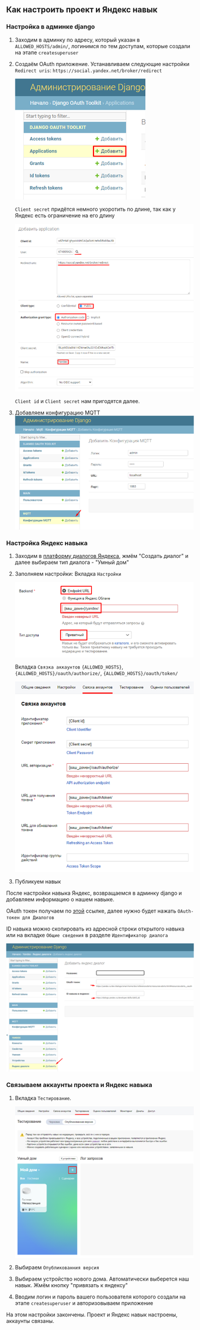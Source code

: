 ## Как настроить проект и Яндекс навык

### Настройка в админке django

1. Заходим в админку по адресу, который указан в `ALLOWED_HOSTS/admin/`, логинимся по тем доступам, которые создали на
   этапе `createsuperuser`
2. Создаём OAuth приложение. Устанавливаем следующие
   настройки `Redirect uris`: `https://social.yandex.net/broker/redirect`

   ![OAuth Application](assets/images/setup_yandex_and_project/oauth_application.png)

   `Client secret` придётся немного укоротить по длине, так как у Яндекс есть ограничение на его длину

   ![OAuth Application params](assets/images/setup_yandex_and_project/oauth_application_params.png)

   `Client id` и `Client secret` нам пригодятся далее.
3. Добавляем конфигурацию MQTT
   ![mqtt params](assets/images/setup_yandex_and_project/mqtt_params.png)

### Настройка Яндекс навыка

1. Заходим в [платформу диалогов Яндекса](https://dialogs.yandex.ru/developer "Платформа диалогов"), жмём "Создать диалог" и далее выбираем тип диалога - "Умный дом"
2. Заполняем настройки:
   Вкладка `Настройки`

   ![Backend endpoint url](assets/images/setup_yandex_and_project/backend_endpoint_url.png)
   
   Вкладка `Связка аккаунтов`
   `{ALLOWED_HOSTS}`, `{ALLOWED_HOSTS}/oauth/authorize/`, `{ALLOWED_HOSTS}/oauth/token/`

   ![Authorization](assets/images/setup_yandex_and_project/authorization.png)
3. Публикуем навык

После настройки навыка Яндекс, возвращаемся в админку django и добавляем информацию о нашем навыке.

OAuth токен получаем по [этой](https://dialogs.yandex.ru/developer "Платформа диалогов") ссылке, далее нужно будет
нажать `OAuth-токен для Диалогов`

ID навыка можно скопировать из адресной строки открытого навыка или на вкладке `Общие сведения` в
разделе `Идентификатор диалога`

![Yandex dialog params](assets/images/setup_yandex_and_project/yandex_dialog_params.png)

### Связываем аккаунты проекта и Яндекс навыка

1. Вкладка `Тестирование`.

   ![img.png](assets/images/setup_yandex_and_project/yandex_testing_add_account.png)

2. Выбираем `Опубликованния версия`
3. Выбираем устройство нового дома. Автоматически выберется наш навык. Жмём кнопку "привязать к яндексу"
4. Вводим логин и пароль вашего пользователя которого создали на этапе `createsuperuser` и авторизовываем приложение

На этом настройки закончены. Проект и Яндекс навык настроены, аккаунты связаны.
